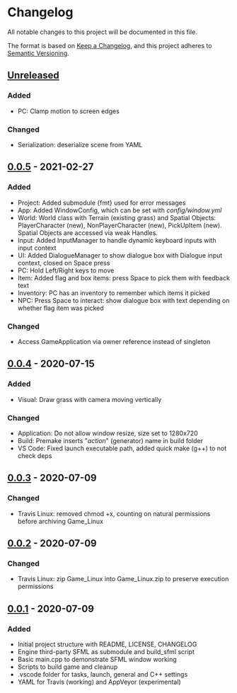 # Changelog

All notable changes to this project will be documented in this file.

The format is based on [Keep a Changelog](https://keepachangelog.com/en/1.0.0/),
and this project adheres to [Semantic Versioning](https://semver.org/spec/v2.0.0.html).

## [Unreleased]
### Added
- PC: Clamp motion to screen edges

### Changed
- Serialization: deserialize scene from YAML

## [0.0.5] - 2021-02-27
### Added
- Project: Added submodule {fmt} used for error messages
- App: Added WindowConfig, which can be set with _config/window.yml_
- World: World class with Terrain (existing grass) and Spatial Objects: PlayerCharacter (new), NonPlayerCharacter (new), PickUpItem (new). Spatial Objects are accessed via weak Handles.
- Input: Added InputManager to handle dynamic keyboard inputs with input context
- UI: Added DialogueManager to show dialogue box with Dialogue input context, closed on Space press
- PC: Hold Left/Right keys to move
- Item: Added flag and box items: press Space to pick them with feedback text
- Inventory: PC has an inventory to remember which items it picked
- NPC: Press Space to interact: show dialogue box with text depending on whether flag item was picked

### Changed
- Access GameApplication via owner reference instead of singleton

## [0.0.4] - 2020-07-15
### Added
- Visual: Draw grass with camera moving vertically

### Changed
- Application: Do not allow window resize, size set to 1280x720
- Build: Premake inserts "_action_" (generator) name in build folder
- VS Code: Fixed launch executable path, added quick make (g++) to not check deps

## [0.0.3] - 2020-07-09
### Changed
- Travis Linux: removed chmod +x, counting on natural permissions before archiving Game_Linux

## [0.0.2] - 2020-07-09
### Changed
- Travis Linux: zip Game_Linux into Game_Linux.zip to preserve execution permissions

## [0.0.1] - 2020-07-09
### Added
- Initial project structure with README, LICENSE, CHANGELOG
- Engine third-party SFML as submodule and build_sfml script
- Basic main.cpp to demonstrate SFML window working
- Scripts to build game and cleanup
- .vscode folder for tasks, launch, general and C++ settings
- YAML for Travis (working) and AppVeyor (experimental)

[Unreleased]: https://github.com/hsandt/cpp-platform-adventure/compare/v0.0.5...HEAD
[0.0.5]: https://github.com/hsandt/cpp-platform-adventure/compare/v0.0.4...v0.0.5
[0.0.4]: https://github.com/hsandt/cpp-platform-adventure/compare/v0.0.3...v0.0.4
[0.0.3]: https://github.com/hsandt/cpp-platform-adventure/compare/v0.0.2...v0.0.3
[0.0.2]: https://github.com/hsandt/cpp-platform-adventure/compare/v0.0.1...v0.0.2
[0.0.1]: https://github.com/hsandt/cpp-platform-adventure/releases/tag/v0.0.1
